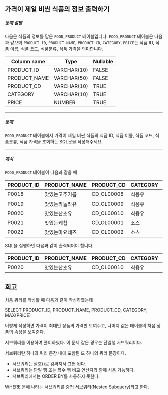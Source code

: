 ## 가격이 제일 비싼 식품의 정보 출력하기

##### 문제 설명

다음은 식품의 정보를 담은 `FOOD_PRODUCT` 테이블입니다. `FOOD_PRODUCT` 테이블은 다음과 같으며 `PRODUCT_ID`, `PRODUCT_NAME`, `PRODUCT_CD`, `CATEGORY`, `PRICE`는 식품 ID, 식품 이름, 식품 코드, 식품분류, 식품 가격을 의미합니다.

| Column name  | Type        | Nullable |
| ------------ | ----------- | -------- |
| PRODUCT_ID   | VARCHAR(10) | FALSE    |
| PRODUCT_NAME | VARCHAR(50) | FALSE    |
| PRODUCT_CD   | VARCHAR(10) | TRUE     |
| CATEGORY     | VARCHAR(10) | TRUE     |
| PRICE        | NUMBER      | TRUE     |

------

##### 문제

`FOOD_PRODUCT` 테이블에서 가격이 제일 비싼 식품의 식품 ID, 식품 이름, 식품 코드, 식품분류, 식품 가격을 조회하는 SQL문을 작성해주세요.

------

##### 예시

`FOOD_PRODUCT` 테이블이 다음과 같을 때

| PRODUCT_ID | PRODUCT_NAME   | PRODUCT_CD | CATEGORY | PRICE |
| ---------- | -------------- | ---------- | -------- | ----- |
| P0018      | 맛있는고추기름 | CD_OL00008 | 식용유   | 6100  |
| P0019      | 맛있는카놀라유 | CD_OL00009 | 식용유   | 5100  |
| P0020      | 맛있는산초유   | CD_OL00010 | 식용유   | 6500  |
| P0021      | 맛있는케첩     | CD_OL00001 | 소스     | 4500  |
| P0022      | 맛있는마요네즈 | CD_OL00002 | 소스     | 4700  |

SQL을 실행하면 다음과 같이 출력되어야 합니다.

| PRODUCT_ID | PRODUCT_NAME | PRODUCT_CD | CATEGORY | PRICE |
| ---------- | ------------ | ---------- | -------- | ----- |
| P0020      | 맛있는산초유 | CD_OL00010 | 식용유   | 6500  |

## 회고

처음 쿼리를 작성할 때 다음과 같이 작성하였는데

SELECT PRODUCT_ID, PRODUCT_NAME, PRODUCT_CD, CATEGORY, MAX(PRICE)

이렇게 작성하면 가격이 최대인 상품의 가격만 보여주고, 나머지 값은 테이블의 처음 상품의 속성을 보여준다.

서브쿼리를 이용하여 풀이하였다. 이 문제 같은 경우는 단일행 서브쿼리이다.

서브쿼리란 하나의 쿼리 문장 내에 포함된 또 하나의 쿼리 문장이다.

- 서브쿼리는 괄호()로 감싸져서 표현 된다.
- 서브쿼리는 단일 행 또는 복수 행 비교 연산자와 함께 사용 가능하다.
- 서브쿼리에서는 ORDER BY를 사용하지 못한다.

WHERE 문에 나타는 서브쿼리를 중첩 서브쿼리(Nested Subquery)라고 한다.